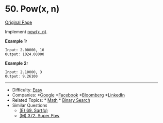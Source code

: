 # 50. Pow(x, n)

[Original Page](https://leetcode.com/problems/powx-n/description/)


Implement [pow(x, n)](http://www.cplusplus.com/reference/valarray/pow/).
 
**Example 1:** 
```
Input: 2.00000, 10
Output: 1024.00000
```

**Example 2:** 
```
Input: 2.10000, 3
Output: 9.26100
```
---

* Difficulty: [Easy](https://leetcode.com/problemset/all/?difficulty=Easy)
* Companies: *[Google](https://leetcode.com/company/google/) *[Facebook](https://leetcode.com/company/facebook/) *[Bloomberg](https://leetcode.com/company/bloomberg/) *[LinkedIn](https://leetcode.com/company/linkedin/)
* Related Topics: * [Math](https://leetcode.com/tag/math)  * [Binary Search](https://leetcode.com/tag/binary-search/)  
* Similar Questions 
  * [(E) 69. Sqrt(x)](https://leetcode.com/problems/sqrtx/description/)
  * [(M) 372. Super Pow](https://leetcode.com/problems/super-pow/description/)
